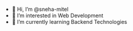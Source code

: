 - 👋 Hi, I’m @sneha-mitel
- 👀 I’m interested in Web Development
- 🌱 I’m currently learning Backend Technologies

<!---
sneha-mitel/sneha-mitel is a ✨ special ✨ repository because its `README.md` (this file) appears on your GitHub profile.
You can click the Preview link to take a look at your changes.
--->
